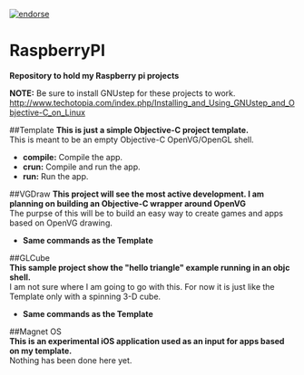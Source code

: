 [![endorse](http://api.coderwall.com/kwigbo/endorsecount.png)](http://coderwall.com/kwigbo)

RaspberryPI
===========

**Repository to hold my Raspberry pi projects**

**NOTE:** Be sure to install GNUstep for these projects to work.
http://www.techotopia.com/index.php/Installing_and_Using_GNUstep_and_Objective-C_on_Linux

##Template
**This is just a simple Objective-C project template.**   
This is meant to be an empty Objective-C OpenVG/OpenGL shell.
  * **compile:** Compile the app.
  * **crun:** Compile and run the app.
  * **run:** Run the app.

##VGDraw
**This project will see the most active development. I am planning on building an Objective-C wrapper around OpenVG**    
The purpse of this will be to build an easy way to create games and apps based on OpenVG drawing. 
  * **Same commands as the Template**

##GLCube  
**This sample project show the "hello triangle" example running in an objc shell.**  
I am not sure where I am going to go with this. For now it is just like the Template only with a spinning 3-D cube.   
  * **Same commands as the Template**   

##Magnet OS  
**This is an experimental iOS application used as an input for apps based on my template.**  
Nothing has been done here yet. 
